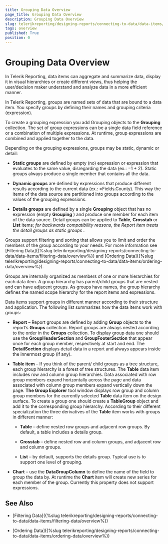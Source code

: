 ```yaml
---
title: Grouping Data Overview
page_title: Grouping Data Overview
description: Grouping Data Overview
slug: telerikreporting/designing-reports/connecting-to-data/data-items/grouping-data/overview
tags: overview
published: True
position: 0
---
```


# Grouping Data Overview

In Telerik Reporting, data items can aggregate and summarize data, display it in visual hierarchies or create different views, thus helping the user/decision maker understand and analyze data in a more efficient manner.       

In Telerik Reporting, groups are named sets of data that are bound to a data item. You specify groups by defining their names and grouping criteria (expression).         

To create a grouping expression you add Grouping objects to the __Grouping__ collection. The set of group expressions can be a single data field reference or a combination of multiple expressions. At runtime, group expressions are combined and applied together to the data.         

Depending on the grouping expressions, groups may be static, dynamic or detail:         

* __Static groups__ are defined by empty (no) expression or expression that evaluates to the same value, disregarding the data (ex.: =1 + 2). Static groups always produce a single member that contains all the data.             

* __Dynamic groups__ are defined by expressions that produce different results according to the current data (ex.: =Fields.County). This way the items of the data source are partitioned into groups according to the values of the grouping expressions.             

* __Details groups__ are defined by a single __Grouping__ object that has no expression (empty __Grouping__ ) and produce one member for each item of the data source. Detail groups can be applied to __Table__, __Crosstab__ or __List__ items; *for backwards compatibility reasons, the Report item treats the detail groups as static groups* .             

Groups support filtering and sorting that allows you to limit and order the members of the group according to your needs. For more information see [Filtering Data]({%slug telerikreporting/designing-reports/connecting-to-data/data-items/filtering-data/overview%}) and [Ordering Data]({%slug telerikreporting/designing-reports/connecting-to-data/data-items/ordering-data/overview%}).         

Groups are internally organized as members of one or more hierarchies for each data item. A group hierarchy has parent/child groups that are nested and can have adjacent groups. As groups have names, the group hierarchy defines the named scope hierarchy for the report items and expressions.         

Data items support groups in different manner according to their structure and application. The following list summarizes how the data items work with groups:         

* __Report__  – Report groups are defined by adding __Group__  objects to the report’s __Groups__  collection. Report groups are always nested according to the order in the __Groups__  collection. To display group data one should use the __GroupHeaderSection__ and __GroupFooterSection__ that appear once for each group member, respectively at start and end. The __DetailSection__  displays detail data in a report and always appears inside the innermost group (if any).             

* __Table item__ – If you think of the parent/ child groups as a tree structure, each group hierarchy is a forest of tree structures. The __Table__ data item includes row and column group hierarchies. Data associated with row group members expand horizontally across the page and data associated with column group members expand vertically down the page. __The Group Explorer__  tool window displays row group and column group members for the currently selected __Table__  data item on the design surface. To create a group one should create a __TableGroup__  object and add it to the corresponding group hierarchy. According to their different specialization the three derivatives of the __Table__  item works with groups in different manner:               

   * __Table__ – define nested row groups and adjacent row groups. By default, a table includes a details group.                   

   * __Crosstab__ – define nested row and column groups, and adjacent row and column groups.                   

   * __List__ – by default, supports the details group. Typical use is to support one level of grouping.                   

* __Chart__ – use the __DataGroupColumn__ to define the name of the field to group the data by. At runtime the __Chart__ item will create new series for each member of the group. Currently this property does not support expressions.
            

## See Also

 * [Filtering Data]({%slug telerikreporting/designing-reports/connecting-to-data/data-items/filtering-data/overview%})

 * [Ordering Data]({%slug telerikreporting/designing-reports/connecting-to-data/data-items/ordering-data/overview%})

